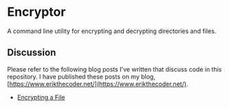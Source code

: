 # Encryptor
A command line utility for encrypting and decrypting directories and files.

## Discussion

Please refer to the following blog posts I've written that discuss code in this repository.  I have published these posts on my blog, [https://www.erikthecoder.net/](https://www.erikthecoder.net/).

- [Encrypting a File](https://www.erikthecoder.net/2019/05/07/encrypting-a-file/)
